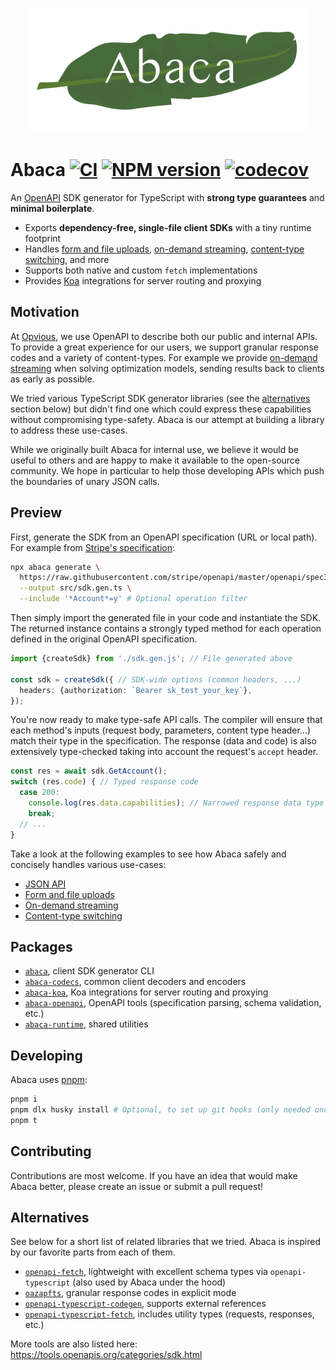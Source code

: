 <p align="center">
  <img src="assets/logo.png" height="200" stype="margin: 2em;"/>
</p>

# Abaca [![CI](https://github.com/opvious/abaca/actions/workflows/ci.yml/badge.svg)](https://github.com/opvious/abaca/actions/workflows/ci.yml) [![NPM version](https://img.shields.io/npm/v/abaca.svg)](https://www.npmjs.com/package/abaca) [![codecov](https://codecov.io/gh/opvious/abaca/branch/main/graph/badge.svg?token=XuV2bcZPjJ)](https://codecov.io/gh/opvious/abaca)

An [OpenAPI][] SDK generator for TypeScript with __strong type guarantees__ and
__minimal boilerplate__.

+ Exports __dependency-free, single-file client SDKs__ with a tiny runtime
  footprint
+ Handles [form and file uploads](/examples/forms-and-files), [on-demand
  streaming](/examples/on-demand-streaming), [content-type
  switching](/examples/content-types), and more
+ Supports both native and custom `fetch` implementations
+ Provides [Koa][] integrations for server routing and proxying


## Motivation

At [Opvious][], we use OpenAPI to describe both our public and internal APIs. To
provide a great experience for our users, we support granular response codes and
a variety of content-types. For example we provide [on-demand
streaming](examples/on-demand-streaming) when solving optimization models,
sending results back to clients as early as possible.

We tried various TypeScript SDK generator libraries (see the
[alternatives](#alternatives) section below) but didn't find one which could
express these capabilities without compromising type-safety. Abaca is our
attempt at building a library to address these use-cases.

While we originally built Abaca for internal use, we believe it would be useful
to others and are happy to make it available to the open-source community. We
hope in particular to help those developing APIs which push the boundaries of
unary JSON calls.


## Preview

First, generate the SDK from an OpenAPI specification (URL or local path). For
example from [Stripe's specification](https://github.com/stripe/openapi):

```sh
npx abaca generate \
  https://raw.githubusercontent.com/stripe/openapi/master/openapi/spec3.yaml \
  --output src/sdk.gen.ts \
  --include '*Account*=y' # Optional operation filter
```

Then simply import the generated file in your code and instantiate the SDK. The
returned instance contains a strongly typed method for each operation defined in
the original OpenAPI specification.

```typescript
import {createSdk} from './sdk.gen.js'; // File generated above

const sdk = createSdk({ // SDK-wide options (common headers, ...)
  headers: {authorization: `Bearer sk_test_your_key`},
});
```

You're now ready to make type-safe API calls. The compiler will ensure that each
method's inputs (request body, parameters, content type header...) match their
type in the specification. The response (data and code) is also extensively
type-checked taking into account the request's `accept` header.

```typescript
const res = await sdk.GetAccount();
switch (res.code) { // Typed response code
  case 200:
    console.log(res.data.capabilities); // Narrowed response data type
    break;
  // ...
}
```

Take a look at the following examples to see how Abaca safely and concisely
handles various use-cases:

+ [JSON API](/examples/json)
+ [Form and file uploads](/examples/forms-and-files)
+ [On-demand streaming](/examples/on-demand-streaming)
+ [Content-type switching](/examples/content-types)


## Packages

+ [`abaca`](/packages/abaca), client SDK generator CLI
+ [`abaca-codecs`](/packages/abaca-codecs), common client decoders and encoders
+ [`abaca-koa`](/packages/abaca-koa), Koa integrations for server routing and
  proxying
+ [`abaca-openapi`](/packages/abaca-openapi), OpenAPI tools (specification
  parsing, schema validation, etc.)
+ [`abaca-runtime`](/packages/abaca-runtime), shared utilities


## Developing

Abaca uses [pnpm](https://pnpm.io/):

```sh
pnpm i
pnpm dlx husky install # Optional, to set up git hooks (only needed once)
pnpm t
```


## Contributing

Contributions are most welcome. If you have an idea that would make Abaca
better, please create an issue or submit a pull request!


## Alternatives

See below for a short list of related libraries that we tried. Abaca is inspired
by our favorite parts from each of them.

+ [`openapi-fetch`](https://github.com/drwpow/openapi-typescript), lightweight
  with excellent schema types via `openapi-typescript` (also used by Abaca under
  the hood)
+ [`oazapfts`](https://github.com/oazapfts/oazapfts), granular response codes in
  explicit mode
+ [`openapi-typescript-codegen`](https://github.com/ferdikoomen/openapi-typescript-codegen),
  supports external references
+ [`openapi-typescript-fetch`](https://github.com/ajaishankar/openapi-typescript-fetch),
  includes utility types (requests, responses, etc.)

More tools are also listed here: https://tools.openapis.org/categories/sdk.html


[Koa]: https://koajs.com
[OpenAPI]: https://www.openapis.org
[Opvious]: https://www.opvious.io
